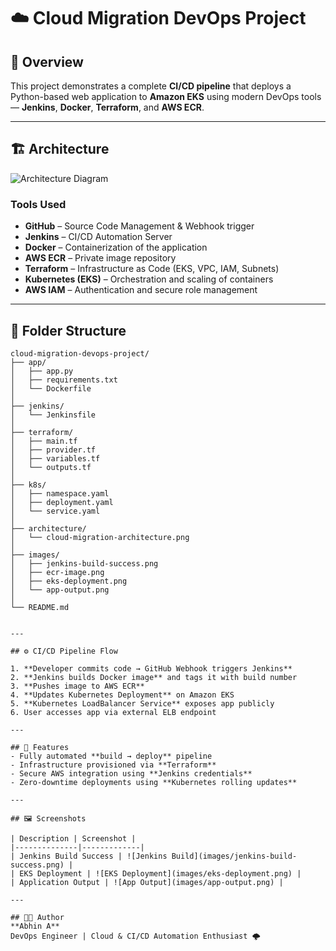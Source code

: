 # ☁️ Cloud Migration DevOps Project

## 🚀 Overview
This project demonstrates a complete **CI/CD pipeline** that deploys a Python-based web application to **Amazon EKS** using modern DevOps tools — **Jenkins**, **Docker**, **Terraform**, and **AWS ECR**.

---

## 🏗️ Architecture

![Architecture Diagram](architecture/cloud-migration-architecture.png)

### Tools Used
- **GitHub** – Source Code Management & Webhook trigger  
- **Jenkins** – CI/CD Automation Server  
- **Docker** – Containerization of the application  
- **AWS ECR** – Private image repository  
- **Terraform** – Infrastructure as Code (EKS, VPC, IAM, Subnets)  
- **Kubernetes (EKS)** – Orchestration and scaling of containers  
- **AWS IAM** – Authentication and secure role management  

---

## 📁 Folder Structure

```text
cloud-migration-devops-project/
├── app/
│   ├── app.py
│   ├── requirements.txt
│   └── Dockerfile
│
├── jenkins/
│   └── Jenkinsfile
│
├── terraform/
│   ├── main.tf
│   ├── provider.tf
│   ├── variables.tf
│   └── outputs.tf
│
├── k8s/
│   ├── namespace.yaml
│   ├── deployment.yaml
│   └── service.yaml
│
├── architecture/
│   └── cloud-migration-architecture.png
│
├── images/
│   ├── jenkins-build-success.png
│   ├── ecr-image.png
│   ├── eks-deployment.png
│   └── app-output.png
│
└── README.md


---

## ⚙️ CI/CD Pipeline Flow

1. **Developer commits code → GitHub Webhook triggers Jenkins**
2. **Jenkins builds Docker image** and tags it with build number  
3. **Pushes image to AWS ECR**  
4. **Updates Kubernetes Deployment** on Amazon EKS  
5. **Kubernetes LoadBalancer Service** exposes app publicly  
6. User accesses app via external ELB endpoint

---

## 🧠 Features
- Fully automated **build → deploy** pipeline  
- Infrastructure provisioned via **Terraform**  
- Secure AWS integration using **Jenkins credentials**  
- Zero-downtime deployments using **Kubernetes rolling updates**

---

## 🖼️ Screenshots

| Description | Screenshot |
|--------------|-------------|
| Jenkins Build Success | ![Jenkins Build](images/jenkins-build-success.png) |
| EKS Deployment | ![EKS Deployment](images/eks-deployment.png) |
| Application Output | ![App Output](images/app-output.png) |

---

## 👨‍💻 Author
**Abhin A**  
DevOps Engineer | Cloud & CI/CD Automation Enthusiast 🌩️

